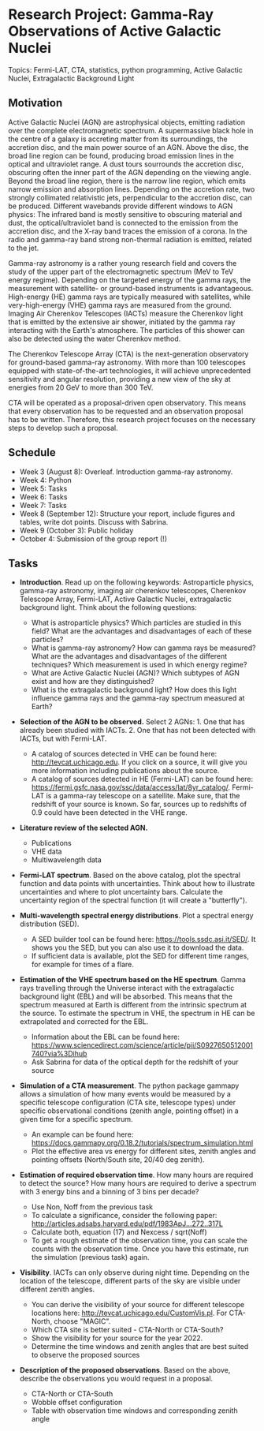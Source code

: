 # Research Project: Gamma-Ray Observations of Active Galactic Nuclei

Topics: Fermi-LAT, CTA, statistics, python programming, Active Galactic Nuclei, Extragalactic Background Light

## Motivation

Active Galactic Nuclei (AGN) are astrophysical objects, emitting radiation over the complete electromagnetic spectrum. A supermassive black hole in the centre of a galaxy is accreting matter from its surroundings, the accretion disc, and the main power source of an AGN. Above the disc, the broad line region can be found, producing broad emission lines in the optical and ultraviolet range. A dust tours sourrounds the accretion disc, obscuring often the inner part of the AGN depending on the viewing angle. Beyond the broad line region, there is the narrow line region, which emits narrow emission and absorption lines. Depending on the accretion rate, two strongly collimated relativistic jets, perpendicular to the accretion disc, can be produced.
Different wavebands provide different windows to AGN physics: The infrared band is mostly sensitive to obscuring material and dust, the optical/ultraviolet band is connected to the emission from the accretion disc, and the X-ray band traces the emission of a corona. In the radio and gamma-ray band strong non-thermal radiation is emitted, related to the jet.

Gamma-ray astronomy is a rather young research field and covers the study of the upper part of the electromagnetic spectrum (MeV to TeV energy regime). Depending on the targeted energy of the gamma rays, the measurement with satellite- or ground-based instruments is advantageous. High-energy (HE) gamma rays are typically measured with satellites, while very-high-energy (VHE) gamma rays are measured from the ground. Imaging Air Cherenkov Telescopes (IACTs) measure the Cherenkov light that is emitted by the extensive air shower, initiated by the gamma ray interacting with the Earth's atmosphere. The particles of this shower can also be detected using the water Cherenkov method.

The Cherenkov Telescope Array (CTA) is the next-generation observatory for ground-based gamma-ray astronomy. With more than 100 telescopes equipped with state-of-the-art technologies, it will achieve unprecedented sensitivity and angular resolution, providing a new view of the sky at energies from 20 GeV to more than 300 TeV.

CTA will be operated as a proposal-driven open observatory. This means that every observation has to be requested and an observation proposal has to be written. Therefore, this research project focuses on the necessary steps to develop such a proposal. 


## Schedule
* Week 3 (August 8): Overleaf. Introduction gamma-ray astronomy.
* Week 4: Python
* Week 5: Tasks
* Week 6: Tasks
* Week 7: Tasks
* Week 8 (September 12): Structure your report, include figures and tables, write dot points. Discuss with Sabrina.
* Week 9 (October 3): Public holiday
* October 4: Submission of the group report (!)


## Tasks

* **Introduction**. Read up on the following keywords: Astroparticle physics, gamma-ray astronomy, imaging air cherenkov telescopes, Cherenkov Telescope Array, Fermi-LAT, Active Galactic Nuclei, extragalactic background light. 
Think about the following questions: 
    - What is astroparticle physics? Which particles are studied in this field? What are the advantages and disadvantages of each of these particles?
    - What is gamma-ray astronomy? How can gamma rays be measured? What are the advantages and disadvantages of the different techniques? Which measurement is used in which energy regime? 
    - What are Active Galactic Nuclei (AGN)? Which subtypes of AGN exist and how are they distinguished?
    - What is the extragalactic background light? How does this light influence gamma rays and the gamma-ray spectrum measured at Earth?
    
* **Selection of the AGN to be observed.** Select 2 AGNs: 1. One that has already been studied with IACTs. 2. One that has not been detected with IACTs, but with Fermi-LAT.
    - A catalog of sources detected in VHE can be found here: http://tevcat.uchicago.edu. If you click on a source, it will give you more information including publications about the source.
    - A catalog of sources detected in HE (Fermi-LAT) can be found here: https://fermi.gsfc.nasa.gov/ssc/data/access/lat/8yr_catalog/. Fermi-LAT is a gamma-ray telescope on a satellite. Make sure, that the redshift of your source is known. So far, sources up to redshifts of 0.9 could have been detected in the VHE range.

* **Literature review of the selected AGN.** 
    - Publications
    - VHE data
    - Multiwavelength data

* **Fermi-LAT spectrum**. Based on the above catalog, plot the spectral function and data points with uncertainties. Think about how to illustrate uncertainties and where to plot uncertainty bars. Calculate the uncertainty region of the spectral function (it will create a "butterfly").

* **Multi-wavelength spectral energy distributions**. Plot a spectral energy distribution (SED).
    - A SED builder tool can be found here: https://tools.ssdc.asi.it/SED/. It shows you the SED, but you can also use it to download the data.
    - If sufficient data is available, plot the SED for different time ranges, for example for times of a flare.

* **Estimation of the VHE spectrum based on the HE spectrum**. Gamma rays travelling through the Universe interact with the extragalactic background light (EBL) and will be absorbed. This means that the spectrum measured at Earth is different from the intrinsic spectrum at the source. To estimate the spectrum in VHE, the spectrum in HE can be extrapolated and corrected for the EBL.
    - Information about the EBL can be found here: https://www.sciencedirect.com/science/article/pii/S0927650512001740?via%3Dihub
    - Ask Sabrina for data of the optical depth for the redshift of your source

* **Simulation of a CTA measurement**. The python package gammapy allows a simulation of how many events would be measured by a specific telescope configuration (CTA site, telescope types) under specific observational conditions (zenith angle, pointing offset) in a given time for a specific spectrum. 
    - An example can be found here: https://docs.gammapy.org/0.18.2/tutorials/spectrum_simulation.html
    - Plot the effective area vs energy for different sites, zenith angles and pointing offsets (North/South site, 20/40 deg zenith). 

* **Estimation of required observation time**. How many hours are required to detect the source? How many hours are required to derive a spectrum with 3 energy bins and a binning of 3 bins per decade?
    - Use Non, Noff from the previous task
    - To calculate a significance, consider the following paper: http://articles.adsabs.harvard.edu/pdf/1983ApJ...272..317L
    - Calculate both, equation (17) and Nexcess / sqrt(Noff)
    - To get a rough estimate of the observation time, you can scale the counts with the observation time. Once you have this estimate, run the simulation (previous task) again.

* **Visibility**. IACTs can only observe during night time. Depending on the location of the telescope, different parts of the sky are visible under different zenith angles.
    - You can derive the visibility of your source for different telescope locations here: http://tevcat.uchicago.edu/CustomVis.pl. For CTA-North, choose "MAGIC".
    - Which CTA site is better suited - CTA-North or CTA-South?
    - Show the visibility for your source for the year 2022.
    - Determine the time windows and zenith angles that are best suited to observe the proposed sources

* **Description of the proposed observations**. Based on the above, describe the observations you would request in a proposal.
    - CTA-North or CTA-South
    - Wobble offset configuration
    - Table with observation time windows and corresponding zenith angle
